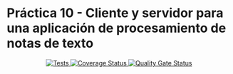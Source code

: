 # Práctica 10 - Cliente y servidor para una aplicación de procesamiento de notas de texto

<p align="center">
    <a href="https://github.com/ULL-ESIT-INF-DSI-2021/ull-esit-inf-dsi-20-21-prct10-async-sockets-hugofernandezs/actions/workflows/tests.yml">
        <img alt="Tests" src="https://github.com/ULL-ESIT-INF-DSI-2021/ull-esit-inf-dsi-20-21-prct10-async-sockets-hugofernandezs/actions/workflows/tests.yml/badge.svg">
    </a>
    <a href='https://coveralls.io/github/ULL-ESIT-INF-DSI-2021/ull-esit-inf-dsi-20-21-prct10-async-sockets-hugofernandezs?branch=main'>
        <img src='https://coveralls.io/repos/github/ULL-ESIT-INF-DSI-2021/ull-esit-inf-dsi-20-21-prct10-async-sockets-hugofernandezs/badge.svg?branch=main' alt='Coverage Status' />
    </a>
    <a href='https://sonarcloud.io/dashboard?id=ULL-ESIT-INF-DSI-2021_ull-esit-inf-dsi-20-21-prct10-async-sockets-hugofernandezs'>
        <img src='https://sonarcloud.io/api/project_badges/measure?project=ULL-ESIT-INF-DSI-2021_ull-esit-inf-dsi-20-21-prct10-async-sockets-hugofernandezs&metric=alert_status' alt='Quality Gate Status' />
    </a>
</p>